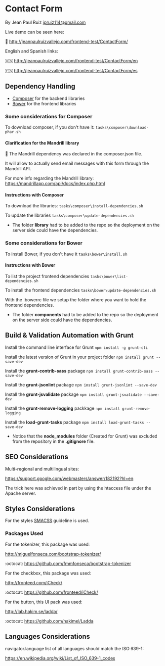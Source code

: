 # Contact Form

By Jean Paul Ruiz <jpruiz114@gmail.com>

Live demo can be seen here:

:link: http://jeanpaulruizvallejo.com/frontend-test/ContactForm/

English and Spanish links:

:us: http://jeanpaulruizvallejo.com/frontend-test/ContactForm/en

:es: http://jeanpaulruizvallejo.com/frontend-test/ContactForm/es

## Dependency Handling

* [Composer](https://getcomposer.org/) for the backend libraries
* [Bower](http://bower.io/) for the frontend libraries

### Some considerations for Composer

To download composer, if you don't have it:
`tasks\composer\download-phar.sh`

#### Clarification for the Mandrill library

:email: The Mandrill dependency was declared in the composer.json file.

It will allow to actually send email messages with this form through the Mandrill API.

For more info regarding the Mandrill library:
https://mandrillapp.com/api/docs/index.php.html

#### Instructions with Composer

To download the libraries:
`tasks\composer\install-dependencies.sh`

To update the libraries
`tasks\composer\update-dependencies.sh`

* The folder **library** had to be added to the repo so the deployment on the server side could have the dependencies.

### Some considerations for Bower

To install Bower, if you don't have it
`tasks\bower\install.sh`

#### Instructions with Bower

To list the project frontend dependencies
`tasks\bower\list-dependencies.sh`

To install the frontend dependencies
`tasks\bower\update-dependencies.sh`

With the .bowerrc file we setup the folder where you want to hold the frontend dependencies.

* The folder **components** had to be added to the repo so the deployment on the server side could have the dependencies.

## Build & Validation Automation with Grunt

Install the command line interface for Grunt
`npm install -g grunt-cli`

Install the latest version of Grunt in your project folder
`npm install grunt --save-dev`

Install the **grunt-contrib-sass** package
`npm install grunt-contrib-sass --save-dev`

Install the **grunt-jsonlint** package
`npm install grunt-jsonlint --save-dev`

Install the **grunt-jsvalidate** package
`npm install grunt-jsvalidate --save-dev`

Install the **grunt-remove-logging** packkage
`npm install grunt-remove-logging`

Install the **load-grunt-tasks** package
`npm install load-grunt-tasks --save-dev`

* Notice that the **node_modules** folder (Created for Grunt) was excluded from the repository in the **.gitignore** file.

## SEO Considerations

Multi-regional and multilingual sites:

https://support.google.com/webmasters/answer/182192?hl=en

The trick here was achieved in part by using the htaccess file under the Apache server.

## Styles Considerations

For the styles [SMACSS](https://smacss.com/book/type-layout) guideline is used.

### Packages Used

For the tokenizer, this package was used:

http://miguelfonseca.com/bootstrap-tokenizer/

:octocat: https://github.com/fmmfonseca/bootstrap-tokenizer

For the checkbox, this package was used:

http://fronteed.com/iCheck/

:octocat: https://github.com/fronteed/iCheck/

For the button, this UI pack was used:

http://lab.hakim.se/ladda/

:octocat: https://github.com/hakimel/Ladda

## Languages Considerations

navigator.language list of all languages should match the ISO 639-1:

https://en.wikipedia.org/wiki/List_of_ISO_639-1_codes
